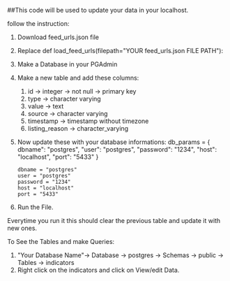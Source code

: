 ##This code will be used to update your data in your localhost.

follow the instruction:
1. Download feed_urls.json file
2. Replace def load_feed_urls(filepath="YOUR feed_urls.json FILE PATH"):
3. Make a Database in your PGAdmin
4. Make a new table and add these columns:  
      1. id -> integer -> not null -> primary key
      2. type -> character varying
      3. value -> text
      4. source -> character varying
      5. timestamp -> timestamp without timezone
      6. listing_reason -> character_varying
5.  Now update these with your database informations:
         db_params = {
            dbname": "postgres",
            "user": "postgres",
            "password": "1234",
            "host": "localhost",
            "port": "5433"
        }

        dbname = "postgres"
        user = "postgres"
        password = "1234"
        host = "localhost"
        port = "5433"

6. Run the File.

Everytime you run it this should clear the previous table and update it with new ones.

To See the Tables and make Queries:
1. "Your Database Name"-> Database -> postgres -> Schemas -> public -> Tables -> indicators
2. Right click on the indicators and click on View/edit Data.